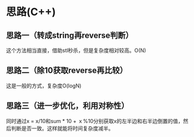 # 思路(C++)

## 思路一（转成string再reverse判断）

这个方法相当直接，借助stl秒杀，但是复杂度相对较高。O(N)

## 思路二（除10获取reverse再比较）

这是一般的方式，复杂度O(logN)

## 思路三（进一步优化，利用对称性）

同时通过x = x/10和sum * 10 + ｘ%10分别获取x的左半边和右半边倒置的值，然后判断是否一致。这样就能将时间复杂度减半。
